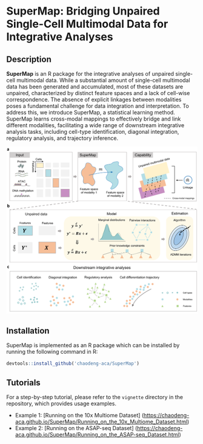 # SuperMap: Bridging Unpaired Single-Cell Multimodal Data for Integrative Analyses

## Description

**SuperMap** is an R package for the integrative analyses of unpaired single-cell multimodal data. While a substantial amount of single-cell multimodal data has been generated and accumulated, most of these datasets are unpaired, characterized by distinct feature spaces and a lack of cell-wise correspondence. The absence of explicit linkages between modalities poses a fundamental challenge for data integration and interpretation. To address this, we introduce SuperMap, a statistical learning method. SuperMap learns cross-modal mappings to effectively bridge and link different modalities, facilitating a wide range of downstream integrative analysis tasks, including cell-type identification, diagonal integration, regulatory analysis, and trajectory inference.

![SuperMap Figure](SuperMap.png) <!-- Replace with the actual path of the image -->

## Installation

SuperMap is implemented as an R package which can be installed by running the following command in R:

```r
devtools::install_github('chaodeng-aca/SuperMap')
```

## Tutorials

For a step-by-step tutorial, please refer to the `vignette` directory in the repository, which provides usage examples.

* Example 1: [Running on the 10x Multiome Dataset] (https://chaodeng-aca.github.io/SuperMap/Running_on_the_10x_Multiome_Dataset.html)
* Example 2: [Running on the ASAP-seq Dataset] (https://chaodeng-aca.github.io/SuperMap/Running_on_the_ASAP-seq_Dataset.html)
 
